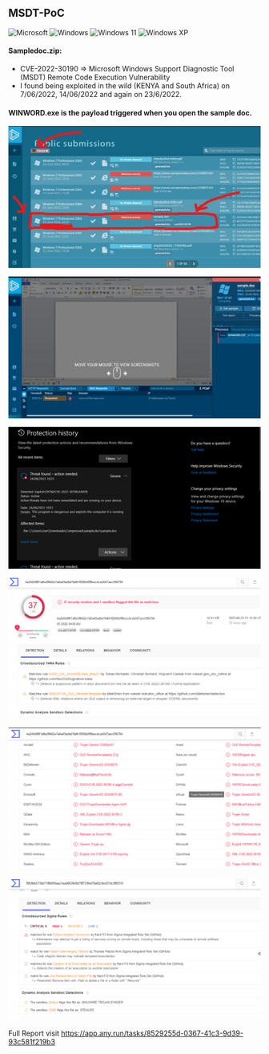 ## MSDT-PoC
![Microsoft](https://img.shields.io/badge/Microsoft-0078D4?style=for-the-badge&logo=microsoft&logoColor=white) ![Windows](https://img.shields.io/badge/Windows-0078D6?style=for-the-badge&logo=windows&logoColor=white) ![Windows 11](https://img.shields.io/badge/Windows%2011-%230079d5.svg?style=for-the-badge&logo=Windows%2011&logoColor=white) ![Windows XP](https://img.shields.io/badge/Windows%20xp-003399?style=for-the-badge&logo=windowsxp&logoColor=white)

#### Sampledoc.zip: 
- CVE-2022-30190 => Microsoft Windows Support Diagnostic Tool (MSDT) Remote Code Execution Vulnerability 
- I found being exploited in the wild (KENYA and South Africa) on 7/06/2022, 14/06/2022 and again on 23/6/2022.

#### WINWORD.exe is the payload triggered when you open the sample doc.


![This is an image](Screenshot%20(184).jpg)

![This is an image](Screenshot%20(177).png)

![This is an image](Screenshot%20(180).png)

![This is an image](Screenshot%20(192).png)

![This is an image](Screenshot%20(193).png)

![This is an image](Screenshot%20(181).png)

Full Report visit https://app.any.run/tasks/8529255d-0367-41c3-9d39-93c581f219b3

